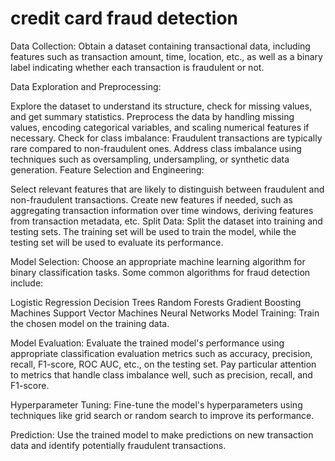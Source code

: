 # credit card fraud detection 
Data Collection: Obtain a dataset containing transactional data, including features such as transaction amount, time, location, etc., as well as a binary label indicating whether each transaction is fraudulent or not.

Data Exploration and Preprocessing:

Explore the dataset to understand its structure, check for missing values, and get summary statistics.
Preprocess the data by handling missing values, encoding categorical variables, and scaling numerical features if necessary.
Check for class imbalance: Fraudulent transactions are typically rare compared to non-fraudulent ones. Address class imbalance using techniques such as oversampling, undersampling, or synthetic data generation.
Feature Selection and Engineering:

Select relevant features that are likely to distinguish between fraudulent and non-fraudulent transactions.
Create new features if needed, such as aggregating transaction information over time windows, deriving features from transaction metadata, etc.
Split Data: Split the dataset into training and testing sets. The training set will be used to train the model, while the testing set will be used to evaluate its performance.

Model Selection: Choose an appropriate machine learning algorithm for binary classification tasks. Some common algorithms for fraud detection include:

Logistic Regression
Decision Trees
Random Forests
Gradient Boosting Machines
Support Vector Machines
Neural Networks
Model Training: Train the chosen model on the training data.

Model Evaluation: Evaluate the trained model's performance using appropriate classification evaluation metrics such as accuracy, precision, recall, F1-score, ROC AUC, etc., on the testing set. Pay particular attention to metrics that handle class imbalance well, such as precision, recall, and F1-score.

Hyperparameter Tuning: Fine-tune the model's hyperparameters using techniques like grid search or random search to improve its performance.

Prediction: Use the trained model to make predictions on new transaction data and identify potentially fraudulent transactions.
